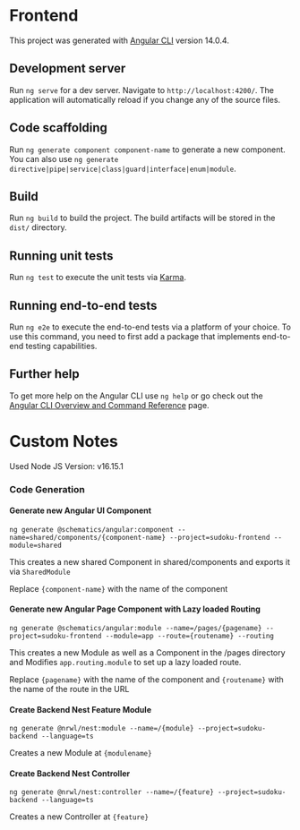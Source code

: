 # Frontend

This project was generated with [Angular CLI](https://github.com/angular/angular-cli) version 14.0.4.

## Development server

Run `ng serve` for a dev server. Navigate to `http://localhost:4200/`. The application will automatically reload if you change any of the source files.

## Code scaffolding

Run `ng generate component component-name` to generate a new component. You can also use `ng generate directive|pipe|service|class|guard|interface|enum|module`.

## Build

Run `ng build` to build the project. The build artifacts will be stored in the `dist/` directory.

## Running unit tests

Run `ng test` to execute the unit tests via [Karma](https://karma-runner.github.io).

## Running end-to-end tests

Run `ng e2e` to execute the end-to-end tests via a platform of your choice. To use this command, you need to first add a package that implements end-to-end testing capabilities.

## Further help

To get more help on the Angular CLI use `ng help` or go check out the [Angular CLI Overview and Command Reference](https://angular.io/cli) page.


# Custom Notes

Used Node JS Version: v16.15.1

### Code Generation

#### Generate new Angular UI Component
`ng generate @schematics/angular:component --name=shared/components/{component-name} --project=sudoku-frontend --module=shared`

This creates a new shared Component in shared/components and exports it via `SharedModule`

Replace `{component-name}` with the name of the component

#### Generate new Angular Page Component with Lazy loaded Routing
`ng generate @schematics/angular:module --name=/pages/{pagename} --project=sudoku-frontend --module=app --route={routename} --routing`

This creates a new Module as well as a Component in the /pages directory and Modifies `app.routing.module` to set up a lazy loaded route.

Replace `{pagename}` with the name of the component and `{routename}` with the name of the route in the URL

#### Create Backend Nest Feature Module
`ng generate @nrwl/nest:module --name=/{module} --project=sudoku-backend --language=ts`

Creates a new Module at `{modulename}`

#### Create Backend Nest Controller
`ng generate @nrwl/nest:controller --name=/{feature} --project=sudoku-backend --language=ts`

Creates a new Controller at `{feature}`

